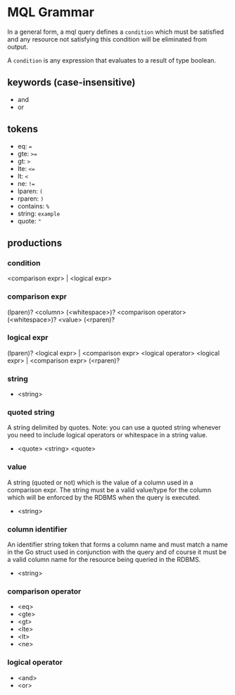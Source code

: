 # MQL Grammar

In a general form, a mql query defines a `condition` which must be satisfied and any resource not
satisfying this condition will be eliminated from output.  

A `condition` is any expression that evaluates to a result of type boolean. 

## keywords (case-insensitive)

* and
* or
  
## tokens

* eq: `=`
* gte: `>=`
* gt: `>`
* lte: `<=`
* lt: `<`
* ne: `!=`
* lparen: `(`
* rparen: `)`
* contains: `%`
* string: `example`
* quote: `"`

## productions

### condition

\<comparison expr> | \<logical expr>

### comparison expr

(lparen)? \<column> (\<whitespace>)? \<comparison operator> (\<whitespace>)?
\<value> (\<rparen)?

### logical expr

(lparen)? \<logical expr> | \<comparison expr> \<logical operator> \<logical expr> |
\<comparison expr> (\<rparen)?


### string

* \<string>

### quoted string

A string delimited by quotes. Note: you can use a quoted string whenever you
need to include logical operators or whitespace in a string value.

* \<quote> \<string> \<quote>

### value

A string (quoted or not) which is the value of a column used in a comparison
expr.  The string must be a valid value/type for the column which will be
enforced by the RDBMS when the query is executed.

* \<string>


### column identifier

An identifier string token that forms a column name and must match a name in the
Go struct used in conjunction with the query and of course it must be a valid
column name for the resource being queried in the RDBMS.

* \<string>

### comparison operator

* \<eq>
* \<gte>
* \<gt>
* \<lte>
* \<lt>
* \<ne>

### logical operator

* \<and>
* \<or>
